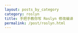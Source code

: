 ```yaml
---
layout: posts_by_category
category: roslyn
title: 手把手教你写 Roslyn 修改编译
permalink: /post/roslyn.html
---
```

